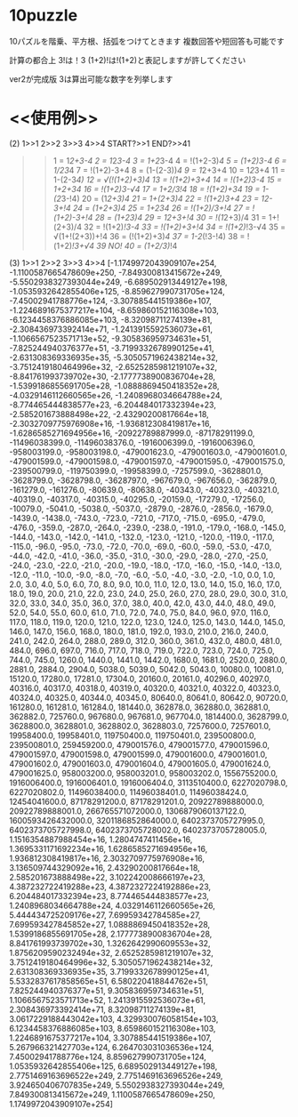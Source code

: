 # 10puzzle

10パズルを階乗、平方根、括弧をつけてときます
複数回答や短回答も可能です

計算の都合上
3!は！3
(1+2)!は!(1+2)と表記しますが許してください



ver2が完成版
3は算出可能な数字を列挙します




# <<使用例>>
(2)
1>>1
2>>2
3>>3
4>>4
START?>>1
END?>>41
>> 1 = 1*2+3-4
>> 2 = 1*2*3-4
>> 3 = 1+2*3-4
>> 4 = !(1+2-3)*4
>> 5 = (1+2)*3-4
>> 6 = 1/2*3*4
>> 7 = !(1+2)-3+4
>> 8 = (1-(2-3))*4
>> 9 = 1*2+3+4
>> 10 = 1*2*3+4
>> 11 = 1-(2-3*4)
>> 12 = √(!(1+2)+3)*4
>> 13 = !(1+2)+3+4
>> 14 = !(1+2)*3-4
>> 15 = 1+2+3*4
>> 16 = !(1+2)*3-√4
>> 17 = 1+2/3*!4
>> 18 = !(1+2)+3*4
>> 19 = 1-(2*3-!4)
>> 20 = (1*2+3)*4
>> 21 = 1+(2+3)*4
>> 22 = !(1+2)*3+4
>> 23 = 1*2-3+!4
>> 24 = (1+2+3)*4
>> 25 = 1+2*3*4
>> 26 = !(1+2)/3+!4
>> 27 = !(1+2)-3+!4
>> 28 = (1+2*3)*4
>> 29 = 1*2+3+!4
>> 30 = !(1*2+3)/4
>> 31 = 1+!(2+3)/4
>> 32 = !(1+2)*!3-4
>> 33 = !(1+2)+3+!4
>> 34 = !(1+2)*!3-√4
>> 35 = √(1+!(2+3))+!4
>> 36 = (!(1+2)+3)*4
>> 37 = 1-2*(!3-!4)
>> 38 = !(1+2)*!3+√4
39 NO!
>> 40 = (1+2/3)*!4







(3)
1>>1
2>>2
3>>3
4>>4
[-1.1749972043909107e+254, -1.1100587665478609e+250, -7.849300813415672e+249, -5.5502938327393044e+249, -6.689502913449127e+198, -1.0535932642855406e+125, -8.859627990731705e+124, -7.45002941788776e+124, -3.307885441519386e+107, -1.2246891675377217e+104, -8.659860152116308e+103, -6.1234458376886085e+103, -8.32098711274139e+81, -2.308436973392414e+71, -1.2413915592536073e+61, -1.1066567523571713e+52, -9.305836959734631e+51, -7.825244940376377e+51, -3.7199332678990125e+41, -2.631308369336935e+35, -5.3050571962438214e+32, -3.7512419180464996e+32, -2.6525285981219107e+32, -8.841761993739702e+30, -2.1777738900836704e+28, -1.5399186855691705e+28, -1.0888869450418352e+28, -4.0329146112660565e+26, -1.2408968034664788e+24, -8.774465444838577e+23, -6.204484017332394e+23, -2.585201673888498e+22, -2.43290200817664e+18, -2.3032709775976908e+16, -1.936812308419817e+16, -1.6286585271694956e+16, -20922789887999.0, -87178291199.0, -11496038399.0, -11496038376.0, -1916006399.0, -1916006396.0, -958003199.0, -958003198.0, -479001623.0, -479001603.0, -479001601.0, -479001599.0, -479001598.0, -479001597.0, -479001595.0, -479001575.0, -239500799.0, -119750399.0, -19958399.0, -7257599.0, -3628801.0, -3628799.0, -3628798.0, -3628797.0, -967679.0, -967656.0, -362879.0, -161279.0, -161276.0, -80639.0, -80638.0, -40343.0, -40323.0, -40321.0, -40319.0, -40317.0, -40315.0, -40295.0, -20159.0, -17279.0, -17256.0, -10079.0, -5041.0, -5038.0, -5037.0, -2879.0, -2876.0, -2856.0, -1679.0, -1439.0, -1438.0, -743.0, -723.0, -721.0, -717.0, -715.0, -695.0, -479.0, -476.0, -359.0, -287.0, -264.0, -239.0, -238.0, -191.0, -179.0, -168.0, -145.0, -144.0, -143.0, -142.0, -141.0, -132.0, -123.0, -121.0, -120.0, -119.0, -117.0, -115.0, -96.0, -95.0, -73.0, -72.0, -70.0, -69.0, -60.0, -59.0, -53.0, -47.0, -44.0, -42.0, -41.0, -36.0, -35.0, -31.0, -30.0, -29.0, -28.0, -27.0, -25.0, -24.0, -23.0, -22.0, -21.0, -20.0, -19.0, -18.0, -17.0, -16.0, -15.0, -14.0, -13.0, -12.0, -11.0, -10.0, -9.0, -8.0, -7.0, -6.0, -5.0, -4.0, -3.0, -2.0, -1.0, 0.0, 1.0, 2.0, 3.0, 4.0, 5.0, 6.0, 7.0, 8.0, 9.0, 10.0, 11.0, 12.0, 13.0, 14.0, 15.0, 16.0, 17.0, 18.0, 19.0, 20.0, 21.0, 22.0, 23.0, 24.0, 25.0, 26.0, 27.0, 28.0, 29.0, 30.0, 31.0, 32.0, 33.0, 34.0, 35.0, 36.0, 37.0, 38.0, 40.0, 42.0, 43.0, 44.0, 48.0, 49.0, 52.0, 54.0, 55.0, 60.0, 61.0, 71.0, 72.0, 74.0, 75.0, 84.0, 96.0, 97.0, 116.0, 117.0, 118.0, 119.0, 120.0, 121.0, 122.0, 123.0, 124.0, 125.0, 143.0, 144.0, 145.0, 146.0, 147.0, 156.0, 168.0, 180.0, 181.0, 192.0, 193.0, 210.0, 216.0, 240.0, 241.0, 242.0, 264.0, 288.0, 289.0, 312.0, 360.0, 361.0, 432.0, 480.0, 481.0, 484.0, 696.0, 697.0, 716.0, 717.0, 718.0, 719.0, 722.0, 723.0, 724.0, 725.0, 744.0, 745.0, 1260.0, 1440.0, 1441.0, 1442.0, 1680.0, 1681.0, 2520.0, 2880.0, 2881.0, 2884.0, 2904.0, 5038.0, 5039.0, 5042.0, 5043.0, 10080.0, 10081.0, 15120.0, 17280.0, 17281.0, 17304.0, 20160.0, 20161.0, 40296.0, 40297.0, 40316.0, 40317.0, 40318.0, 40319.0, 40320.0, 40321.0, 40322.0, 40323.0, 40324.0, 40325.0, 40344.0, 40345.0, 80640.0, 80641.0, 80642.0, 90720.0, 161280.0, 161281.0, 161284.0, 181440.0, 362878.0, 362880.0, 362881.0, 362882.0, 725760.0, 967680.0, 967681.0, 967704.0, 1814400.0, 3628799.0, 3628800.0, 3628801.0, 3628802.0, 3628803.0, 7257600.0, 7257601.0, 19958400.0, 19958401.0, 119750400.0, 119750401.0, 239500800.0, 239500801.0, 259459200.0, 479001576.0, 479001577.0, 479001596.0, 479001597.0, 479001598.0, 479001599.0, 479001600.0, 479001601.0, 479001602.0, 479001603.0, 479001604.0, 479001605.0, 479001624.0, 479001625.0, 958003200.0, 958003201.0, 958003202.0, 1556755200.0, 1916006400.0, 1916006401.0, 1916006404.0, 3113510400.0, 6227020798.0, 6227020802.0, 11496038400.0, 11496038401.0, 11496038424.0, 12454041600.0, 87178291200.0, 87178291201.0, 20922789888000.0, 20922789888001.0, 266765571072000.0, 1306879060137122.0, 1600593426432000.0, 3201186852864000.0, 6402373705727995.0, 6402373705727998.0, 6402373705728002.0, 6402373705728005.0, 1.1516354887988454e+16, 1.2804747411456e+16, 1.3695331171692234e+16, 1.6286585271694956e+16, 1.936812308419817e+16, 2.3032709775976908e+16, 3.136509744329092e+16, 2.43290200817664e+18, 2.585201673888498e+22, 3.102242008666197e+23, 4.387232722419288e+23, 4.3872327224192886e+23, 6.204484017332394e+23, 8.774465444838577e+23, 1.2408968034664788e+24, 4.0329146112660565e+26, 5.444434725209176e+27, 7.69959342784585e+27, 7.699593427845852e+27, 1.0888869450418352e+28, 1.5399186855691705e+28, 2.1777738900836704e+28, 8.841761993739702e+30, 1.3262642990609553e+32, 1.8756209590232494e+32, 2.6525285981219107e+32, 3.7512419180464996e+32, 5.3050571962438214e+32, 2.631308369336935e+35, 3.7199332678990125e+41, 5.5332837617858565e+51, 6.580220418844762e+51, 7.825244940376377e+51, 9.305836959734631e+51, 1.1066567523571713e+52, 1.2413915592536073e+61, 2.308436973392414e+71, 8.32098711274139e+81, 3.0617229188443042e+103, 4.329930076058154e+103, 6.1234458376886085e+103, 8.659860152116308e+103, 1.2246891675377217e+104, 3.307885441519386e+107, 5.267966321427703e+124, 6.264703031036536e+124, 7.45002941788776e+124, 8.859627990731705e+124, 1.0535932642855406e+125, 6.689502913449127e+198, 2.7751469163696522e+249, 2.7751469163696526e+249, 3.924650406707835e+249, 5.5502938327393044e+249, 7.849300813415672e+249, 1.1100587665478609e+250, 1.1749972043909107e+254]
